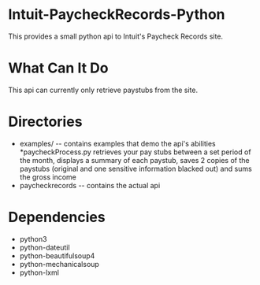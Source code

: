 Intuit-PaycheckRecords-Python
=============================

This provides a small python api to Intuit's Paycheck Records site.

What Can It Do
==============
This api can currently only retrieve paystubs from the site.

Directories
===========
* examples/ -- contains examples that demo the api's abilities
	*paycheckProcess.py retrieves your pay stubs between a set period of the month, displays a summary of each paystub, saves 2 copies of the paystubs (original and one sensitive information blacked out) and sums the gross income
* paycheckrecords -- contains the actual api

Dependencies
============
* python3
* python-dateutil
* python-beautifulsoup4
* python-mechanicalsoup
* python-lxml

